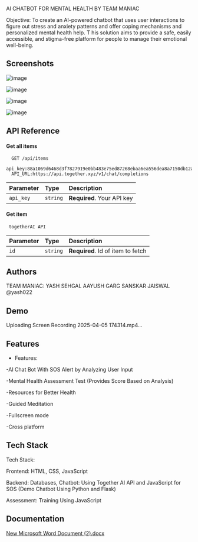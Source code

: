 
AI CHATBOT FOR MENTAL HEALTH BY TEAM MANIAC

Objective:
To create an AI-powered chatbot that uses user
interactions to figure out stress and anxiety patterns
and offer coping mechanisms and personalized mental
health help. T his solution aims to provide a safe, easily
accessible, and stigma-free platform for people to
manage their emotional well-being.





## Screenshots

<!-- OUR CHATBOT : HEAVEN -->
![image](https://github.com/user-attachments/assets/4a085abd-1b8a-4d3a-ac23-1a5530ebb20e)

![image](https://github.com/user-attachments/assets/76fdae01-8155-4ca0-9d49-a944dd9f715e)

![image](https://github.com/user-attachments/assets/3a5c721c-d94e-4289-b202-191959879c80)

![image](https://github.com/user-attachments/assets/fec3fa5a-cf4f-41bb-809c-6c38335598a1)

<!-- SMART JOURNAL -->


## API Reference

#### Get all items

```http
  GET /api/items
  api_key:88a1069d6468d3f7827919e0bb483e75ed87268ebaa6ea556dea8a7150db12a1
  API_URL:https://api.together.xyz/v1/chat/completions
```

| Parameter | Type     | Description                |
| :-------- | :------- | :------------------------- |
| `api_key` | `string` | **Required**. Your API key |

#### Get item

```http
 togetherAI API
```

| Parameter | Type     | Description                       |
| :-------- | :------- | :-------------------------------- |
| `id`      | `string` | **Required**. Id of item to fetch |





## Authors
TEAM MANIAC:
YASH SEHGAL
AAYUSH GARG
SANSKAR JAISWAL
@yash022


## Demo



Uploading Screen Recording 2025-04-05 174314.mp4…




## Features

- Features:

-AI Chat Bot With SOS Alert by Analyzing User Input

-Mental Health Assessment Test (Provides Score   Based on Analysis)

-Resources for Better Health

-Guided Meditation

-Fullscreen mode

-Cross platform



## Tech Stack

Tech Stack:

Frontend: HTML, CSS, JavaScript

Backend: Databases, Chatbot: Using Together AI API and JavaScript for SOS (Demo Chatbot Using Python and Flask)

Assessment: Training Using JavaScript
## Documentation

[New Microsoft Word Document (2).docx](https://github.com/user-attachments/files/19615275/New.Microsoft.Word.Document.2.docx)



